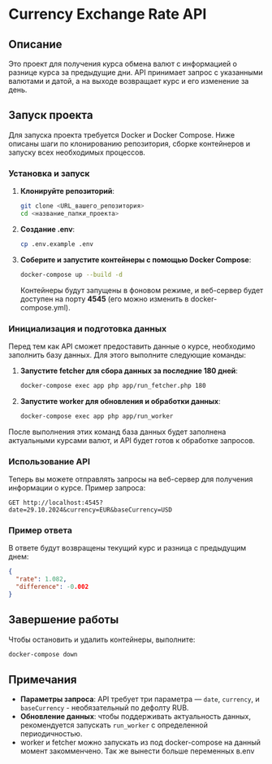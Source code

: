# Currency Exchange Rate API

## Описание

Это проект для получения курса обмена валют с информацией о разнице курса за предыдущие дни. API принимает запрос с указанными валютами и датой, а на выходе возвращает курс и его изменение за день.

## Запуск проекта

Для запуска проекта требуется Docker и Docker Compose. Ниже описаны шаги по клонированию репозитория, сборке контейнеров и запуску всех необходимых процессов.

### Установка и запуск

1. **Клонируйте репозиторий**:
   ```bash
   git clone <URL_вашего_репозитория>
   cd <название_папки_проекта>
   ```
2. **Создание .env**:
   ```bash
   cp .env.example .env
   ```

2. **Соберите и запустите контейнеры с помощью Docker Compose**:
   ```bash
   docker-compose up --build -d
   ```
   Контейнеры будут запущены в фоновом режиме, и веб-сервер будет доступен на порту **4545** (его можно изменить в docker-compose.yml).

### Инициализация и подготовка данных

Перед тем как API сможет предоставить данные о курсе, необходимо заполнить базу данных. Для этого выполните следующие команды:

1. **Запустите fetcher для сбора данных за последние 180 дней**:
   ```bash
   docker-compose exec app php app/run_fetcher.php 180
   ```

2. **Запустите worker для обновления и обработки данных**:
   ```bash
   docker-compose exec app php app/run_worker
   ```

После выполнения этих команд база данных будет заполнена актуальными курсами валют, и API будет готов к обработке запросов.

### Использование API

Теперь вы можете отправлять запросы на веб-сервер для получения информации о курсе. Пример запроса:

```
GET http://localhost:4545?date=29.10.2024&currency=EUR&baseCurrency=USD
```

### Пример ответа

В ответе будут возвращены текущий курс и разница с предыдущим днем:

```json
{
  "rate": 1.082,
  "difference": -0.002
}
```

## Завершение работы

Чтобы остановить и удалить контейнеры, выполните:

```bash
docker-compose down
```

## Примечания

- **Параметры запроса**: API требует три параметра — `date`, `currency`, и `baseCurrency` - необязательный по дефолту RUB.
- **Обновление данных**: чтобы поддерживать актуальность данных, рекомендуется запускать `run_worker` с определенной периодичностью.
- worker и  fetcher можно запускать из под docker-compose на данный момент закомменчено. Так же вынести больше переменных  в.env